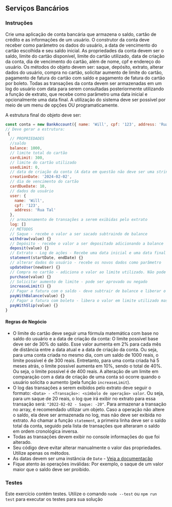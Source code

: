 ## Serviços Bancários

### Instruções

Crie uma aplicação de conta bancária que armazena o saldo, cartão de crédito e as informações de um usuário. O construtor da conta deve receber como parâmetro os dados do usuário, a data de vencimento do cartão escolhida e seu saldo inicial. As propriedades da conta devem ser o saldo, limite do cartão disponível, limite do cartão utilizado, data de criação da conta, dia de vencimento do cartão, além de nome, cpf e endereço do usuário. Os métodos do objeto devem ser: saque, depósito, extrato, alterar dados do usuário, compra no cartão, solicitar aumento de limite do cartão, pagamento de fatura do cartão com saldo e pagamento de fatura do cartão por boleto. Todas as transações da conta devem ser armazenadas em um log do usuário com data para serem consultadas posteriormente utilizando a função de extrato, que recebe como parâmetro uma data inicial e opcionalmente uma data final. A utilização do sistema deve ser possível por meio de um menu de opções OU programaticamente.

A estrutura final do objeto deve ser:

```javascript
const conta = new BankAccount({ name: 'Will', cpf: '123', address: 'Rua Tal' }, 10, 1000)
// Deve gerar a estrutura:
 {
  // PROPRIEDADES
  //saldo
  balance: 1000,
  // limite total do cartão
  cardLimit: 300,
  // limite do cartão utilizado
  usedLimit: 0,
  // data de criação da conta (A data em questão não deve ser uma string, mas sim uma instância de Date)
  creationDate: '2024-02-02',
  // dia de vencimento do cartão
  cardDueDate: 10,
  // dados do usuário
  user: {
    name: 'Will',
    cpf: '123',
    address: 'Rua Tal'
  },
  // armazenamento de transações a serem exibidas pelo extrato
  log: []
  // MÉTODOS
  // Saque - recebe o valor a ser sacado subtraindo de balance
  withdraw(value) {}
  // Depósito - recebe o valor a ser depositado adicionando a balance
  deposit(value) {}
  // Extrato - Log de ações - Recebe uma data inicial e uma data final (data final opcional, por padrão deve ser a data de hoje)
  statement(startDate, endDate) {}
  // alterar dados do usuário - recebe os novos dados como parâmetro
  updateUser(newUser) {}
  // Compra no cartão - adiciona o valor ao limite utilizado. Não pode ser maior que o limite total
  purchase(value) {}
  // Solicitar aumento de limite - pode ser aprovado ou negado
  increaseLimit() {}
  // Pagar a fatura com o saldo - deve subtrair de balance e liberar o valor em limite utilizado. Pode ser parcial
  payWithBalance(value) {}
  // Pagar a fatura com boleto - libera o valor em limite utilizado mas não deve subtrair de balance. Pode ser parcial
  payWithSlip(value) {}
}
```

#### Regras de Negócio

- O limite do cartão deve seguir uma fórmula matemática com base no saldo do usuário e a data de criação da conta: O limite possível base deve ser de 30% do saldo. Esse valor aumenta em 2% para cada mês de distância entre a data atual e a data de criação da conta.
  Ou seja, para uma conta criada no mesmo dia, com um saldo de 1000 reais, o limite possível é de 300 reais. Entretanto, para uma conta criada há 5 meses atrás, o limite possível aumenta em 10%, sendo o total de 40%. Ou seja, o limite possível é de 400 reais. A alteração de um limite em comparação com a data de criação de uma conta só ocorre quando o usuário solicita o aumento (pela função `increaseLimit`).
- O log das transações a serem exibidos pelo extrato deve seguir o formato: `<Data> - <Transação>: <símbolo de operação> valor`. Ou seja, para um saque de 20 reais, o log que irá exibir no extrato para essa transação será: `"2022-02-02 - Saque: -20"`. Para armazenar a transação no array, é recomendado utilizar um objeto. Caso a operação não altere o saldo, ela deve ser armazenada no log, mas não deve ser exibida no extrato. Ao chamar a função `statement`, a primeira linha deve ser o saldo total da conta, seguido pela lista de transações que alteraram o saldo em ordem cronológica inversa.
- Todas as transações devem exibir no console informações do que foi alterado.
- Seu código deve evitar alterar manualmente o valor das propriedades. Utilize apenas os métodos.
- As datas devem ser uma instância de `Date` - [Veja a documentação](https://developer.mozilla.org/en-US/docs/Web/JavaScript/Reference/Global_Objects/Date)
- Fique atento às operações inválidas: Por exemplo, o saque de um valor maior que o saldo deve ser proibido.

### Testes

Este exercício contém testes. Utilize o comando `node --test` ou `npm run test` para executar os testes para sua solução

